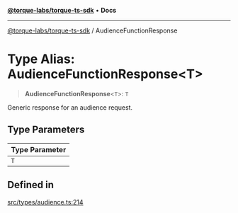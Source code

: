 [**@torque-labs/torque-ts-sdk**](../README.md) • **Docs**

***

[@torque-labs/torque-ts-sdk](../globals.md) / AudienceFunctionResponse

# Type Alias: AudienceFunctionResponse\<T\>

> **AudienceFunctionResponse**\<`T`\>: `T`

Generic response for an audience request.

## Type Parameters

| Type Parameter |
| ------ |
| `T` |

## Defined in

[src/types/audience.ts:214](https://github.com/torque-labs/torque-ts-sdk/blob/e34efdf278512e8a58bacdba966e9cd90b1db20a/src/types/audience.ts#L214)
